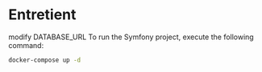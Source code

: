 # Entretient
modify DATABASE_URL 
To run the Symfony project, execute the following command:

```bash
docker-compose up -d
